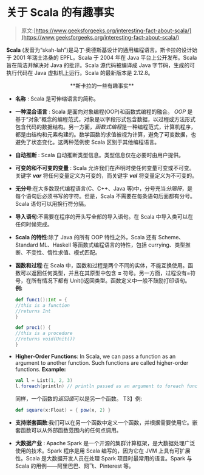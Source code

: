 # 关于 Scala 的有趣事实

> 原文:[https://www.geeksforgeeks.org/interesting-fact-about-scala/](https://www.geeksforgeeks.org/interesting-fact-about-scala/)

**Scala** (发音为“skah-lah”)是马丁·奥德斯基设计的通用编程语言。斯卡拉的设计始于 2001 年瑞士洛桑的 EPFL。Scala 于 2004 年在 Java 平台上公开发布。Scala 旨在简洁并解决对 Java 的批评。Scala 源代码被编译成 Java 字节码，生成的可执行代码在 Java 虚拟机上运行。Scala 的最新版本是 2.12.8。

<center>**斯卡拉的一些有趣事实**</center>

*   **名称** : Scala 是可伸缩语言的简称。
*   **一种混合语言** : Scala 是面向对象编程(OOP)和函数式编程的融合。 *OOP* 是基于“对象”概念的编程范式，对象是以字段形式包含数据，以过程或方法形式包含代码的数据结构。另一方面，*函数式编程*是一种编程范式，计算机程序，都是由结构和元素构建的。数学函数的求值被视为计算，避免了可变数据，也避免了状态变化。这两种范例使 Scala 区别于其他编程语言。
*   **自动推断** : Scala 自动推断类型信息。类型信息仅在必要时由用户提供。
*   **可变的和不可变的变量** : Scala 允许我们在声明时使任何变量可变或不可变。关键字 ***var*** 将任何变量定义为可变的，而关键字 ***val*** 将变量定义为不可变的。
*   **无分号**:在大多数现代编程语言(C、C++、Java 等)中，分号充当*分隔符*，是每个语句后必须书写的字符。但是，Scala 不需要在每条语句后面都有分号。Scala 语句可以用换行符分隔。
*   **导入语句**:不需要在程序的开头写全部的导入语句。在 Scala 中导入类可以在任何时候完成。
*   **Scala 的特性**:除了 Java 的所有 OOP 特性之外，Scala 还有 Scheme、Standard ML、Haskell 等函数式编程语言的特性，包括 currying、类型推断、不变性、惰性求值、模式匹配。
*   **函数和过程**:在 Scala 中，函数和过程是两个不同的实体，不能互换使用。函数可以返回任何类型，并且在其原型中包含 **=** 符号。另一方面，过程没有=符号，在所有情况下都有 Unit()返回类型。函数定义中一般不鼓励打印语句。
    **例:**

    ```scala
    def func1():Int = {
    //this is a function
    //returns Int
    }

    def proc1() {
    //this is a procedure
    //returns void(Unit())
    }
    ```

*   **Higher-Order Functions**: In Scala, we can pass a function as an argument to another function. Such functions are called higher-order functions.
    **Example:**

    ```scala
    val l = List(1, 2, 3)
    l.foreach(println) // println passed as an argument to foreach function
    ```

    同样，一个函数的*返回值*可以是另一个函数。
    T3】例:

    ```scala
    def square(x:Float) = { pow(x, 2) }
    ```

*   **支持嵌套函数**:我们可以在另一个函数中定义一个函数，并根据需要使用它。嵌套函数可以从外部函数范围内的任何点调用。
*   **大数据产业** : Apache Spark 是一个开源的集群计算框架，是大数据处理广泛使用的技术。Spark 程序是用 Scala 编写的，因为它在 JVM 上具有可扩展性。Scala 是大数据开发人员在处理 Spark 项目时最常用的语言。Spark 与 Scala 的用例——阿里巴巴、网飞、Pinterest 等。